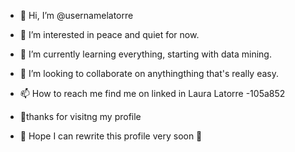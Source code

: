 - 👋 Hi, I’m @usernamelatorre
- 👀 I’m interested in peace and quiet for now. 
- 🌱 I’m currently learning everything, starting with data mining.
- 💞️ I’m looking to collaborate on anythingthing that's really easy.
- 📫 How to reach me find me on linked in Laura Latorre -105a852

- 🙏thanks for visitng my profile 
- 🦄 Hope I can rewrite this profile very soon 🤞
